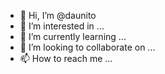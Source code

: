 - 👋 Hi, I’m @daunito
- 👀 I’m interested in ...
- 🌱 I’m currently learning ...
- 💞️ I’m looking to collaborate on ...
- 📫 How to reach me ...

<!---
daunito/daunito is a ✨ special ✨ repository because its `README.md` (this file) appears on your GitHub profile.
You can click the Preview link to take a look at your changes.
--->
